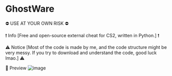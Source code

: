 # GhostWare
⛔ USE AT YOUR OWN RISK ⛔ 

❗ Info 
[Free and open-source external cheat for CS2, written in Python.] ❗

⚠️ Notice 
[Most of the code is made by me, and the code structure might be very messy. If you try to download and understand the code, good luck lmao.] ⚠️


📸 Preview
![image](https://github.com/Scr1pterLua/GhostWare/assets/169102107/0b4577ab-05a6-46f6-965b-a8b3cd8c2f42)
